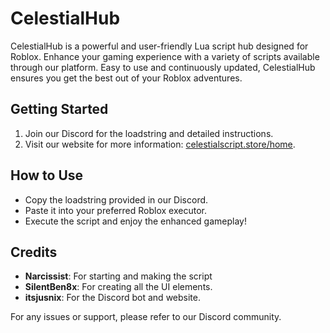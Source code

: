 # CelestialHub

CelestialHub is a powerful and user-friendly Lua script hub designed for Roblox. Enhance your gaming experience with a variety of scripts available through our platform. Easy to use and continuously updated, CelestialHub ensures you get the best out of your Roblox adventures.

## Getting Started
1. Join our Discord for the loadstring and detailed instructions.
2. Visit our website for more information: [celestialscript.store/home](https://celestialscript.store/home).

## How to Use
- Copy the loadstring provided in our Discord.
- Paste it into your preferred Roblox executor.
- Execute the script and enjoy the enhanced gameplay!

## Credits
- **Narcissist**: For starting and making the script
- **SilentBen8x**: For creating all the UI elements.
- **itsjusnix**: For the Discord bot and website.

For any issues or support, please refer to our Discord community.
